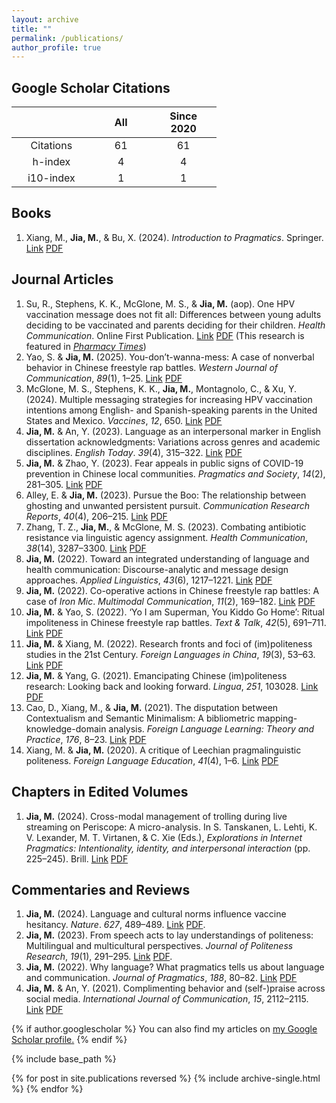 ```yaml
---
layout: archive
title: ""
permalink: /publications/
author_profile: true
---
```


<style>
table {
    width: 65%; /* Set table width to 65% of the screen */
    border-collapse: collapse;
    margin: 0; /* Align to the left */
}
table th:first-of-type {
    width: 17%;
}
table th:nth-of-type(2) {
    width: 16%;
}
table th:nth-of-type(3) {
    width: 17%;
}
table th:nth-of-type(4) {
    width: 17%;
}
table th:nth-of-type(5) {
    width: 16%;
}
table th:nth-of-type(6) {
    width: 17%;
}
th, td {
    font-size: $type-size-6; /* Set font size for table text */
        }
</style>

Google Scholar Citations
-----

|               |     All       |   Since 2020  |
|:-------------:|:-------------:|:-------------:|   
|    Citations  |      61       |       61      |
|     h-index   |       4       |        4      |
|    i10-index  |       1       |        1      |

Books
-----

1. Xiang, M., **Jia, M.**, & Bu, X. (2024). *Introduction to Pragmatics*. Springer. [Link](https://link.springer.com/book/9789819964635) [PDF](https://jamesmianjia.github.io/files/Xiang_Jia_Bu_2024_Springer.pdf) 

Journal Articles
-----

1. Su, R., Stephens, K. K., McGlone, M. S., & **Jia, M.** (aop). One HPV vaccination message does not fit all: Differences between young adults deciding to be vaccinated and parents deciding for their children. *Health Communication*. Online First Publication. [Link](http://dx.doi.org/10.1080/10410236.2024.2417115) [PDF](https://jamesmianjia.github.io/files/Su_Stephens_McGlone_Jia_2024_HC.pdf) (This research is featured in [*Pharmacy Times*](https://www.pharmacytimes.com/view/varying-messaging-strategies-increases-likelihood-of-vaccination-against-hpv))
2. Yao, S. & **Jia, M.** (2025). You-don’t-wanna-mess: A case of nonverbal behavior in Chinese freestyle rap battles. *Western Journal of Communication*, *89*(1), 1–25. [Link](https://doi.org/10.1080/10570314.2023.2257638) [PDF](https://jamesmianjia.github.io/files/Yao_Jia_2025_WJC.pdf)
3. McGlone, M. S., Stephens, K. K., **Jia, M.**, Montagnolo, C., & Xu, Y. (2024). Multiple messaging strategies for increasing HPV vaccination intentions among English- and Spanish-speaking parents in the United States and Mexico. *Vaccines*, *12*, 650. [Link](https://doi.org/10.3390/vaccines12060650) [PDF](https://jamesmianjia.github.io/files/McGlone_Stephens_Jia_Vaccines_2024.pdf)
4. **Jia, M.** & An, Y. (2023). Language as an interpersonal marker in English dissertation acknowledgments: Variations across genres and academic disciplines. *English Today*. *39*(4), 315–322. [Link](https://doi.org/10.1017/S026607842200027X) [PDF](https://jamesmianjia.github.io/files/Jia_An_ET.pdf)
5. **Jia, M.** & Zhao, Y. (2023). Fear appeals in public signs of COVID-19 prevention in Chinese local communities. *Pragmatics and Society*, *14*(2), 281–305. [Link](https://doi.org/10.1075/ps.22009.jia) [PDF](https://jamesmianjia.github.io/files/Jia_Zhao_2023_PS.pdf)
6. Alley, E. & **Jia, M.** (2023). Pursue the Boo: The relationship between ghosting and unwanted persistent pursuit. *Communication Research Reports*, *40*(4), 206–215. [Link](https://www.tandfonline.com/doi/full/10.1080/08824096.2023.2235273) [PDF](https://jamesmianjia.github.io/files/Alley_Jia_2023_CRR.pdf)
7. Zhang, T. Z., **Jia, M.**, & McGlone, M. S. (2023). Combating antibiotic resistance via linguistic agency assignment. *Health Communication*, *38*(14), 3287–3300. [Link](https://doi.org/10.1080/10410236.2022.2147125) [PDF](https://jamesmianjia.github.io/files/Zhang_Jia_McGlone_HC.pdf)
8. **Jia, M.** (2022). Toward an integrated understanding of language and health communication: Discourse-analytic and message design approaches. *Applied Linguistics*, *43*(6), 1217–1221. [Link](https://doi.org/10.1093/applin/amac063) [PDF](https://jamesmianjia.github.io/files/Jia_2022_AL.pdf)
9. **Jia, M.** (2022). Co-operative actions in Chinese freestyle rap battles: A case of *Iron Mic*. *Multimodal Communication*, *11*(2), 169–182. [Link](https://doi.org/10.1515/mc-2022-0002) [PDF](https://jamesmianjia.github.io/files/Jia_2022_MC.pdf)
10. **Jia, M.** & Yao, S. (2022). ‘Yo I am Superman, You Kiddo Go Home’: Ritual impoliteness in Chinese freestyle rap battles. *Text & Talk*, *42*(5), 691–711. [Link](https://doi.org/10.1515/text-2020-0097) [PDF](https://jamesmianjia.github.io/files/Jia_Yao_2022_TT.pdf)
11. **Jia, M.** & Xiang, M. (2022). Research fronts and foci of (im)politeness studies in the 21st Century. *Foreign Languages in China*, *19*(3), 53–63. [Link](https://doi.org/10.13564/j.cnki.issn.1672-9382.2022.03.004) [PDF](https://jamesmianjia.github.io/files/Jia_Xiang_2022_FLC.pdf)
12. **Jia, M.** & Yang, G. (2021). Emancipating Chinese (im)politeness research: Looking back and looking forward. *Lingua*, *251*, 103028. [Link](https://doi.org/10.1016/j.lingua.2020.103028) [PDF](https://jamesmianjia.github.io/files/Jia_Yang_2021_Lingua.pdf)
13. Cao, D., Xiang, M., & **Jia, M.** (2021). The disputation between Contextualism and Semantic Minimalism: A bibliometric mapping-knowledge-domain analysis. *Foreign Language Learning: Theory and Practice*, *176*, 8–23. [Link](http://www.teachlanguage.ecnu.edu.cn/CN/Y2021/V176/I4/8) [PDF](https://jamesmianjia.github.io/files/Cao_Xiang_Jia_2021_FLLTP.pdf)
14. Xiang, M. & **Jia, M.** (2020). A critique of Leechian pragmalinguistic politeness. *Foreign Language Education*, *41*(4), 1–6. [Link](https://doi.org/10.16362/j.cnki.cn61-1023/h.2020.04.001) [PDF](https://jamesmianjia.github.io/files/Xiang_Jia_2020_FLE.pdf)

Chapters in Edited Volumes
-----

1. **Jia, M.** (2024). Cross-modal management of trolling during live streaming on Periscope: A micro-analysis. In S. Tanskanen, L. Lehti, K. V. Lexander, M. T. Virtanen, & C. Xie (Eds.), *Explorations in Internet Pragmatics: Intentionality, identity, and interpersonal interaction* (pp. 225–245). Brill. [Link](https://doi.org/10.1163/9789004694453_011) [PDF](https://jamesmianjia.github.io/files/Jia_2024_EIP.pdf)

Commentaries and Reviews
-----

1. **Jia, M.** (2024). Language and cultural norms influence vaccine hesitancy. *Nature*. *627*, 489–489. [Link](https://doi.org/10.1038/d41586-024-00826-x) [PDF](https://jamesmianjia.github.io/files/Jia_2024_Nature.pdf).
2. **Jia, M.** (2023). From speech acts to lay understandings of politeness: Multilingual and multicultural perspectives. *Journal of Politeness Research*, *19*(1), 291–295. [Link](https://doi.org/10.1515/pr-2021-0027) [PDF](https://jamesmianjia.github.io/files/Jia_2023_JPR.pdf).
3. **Jia, M.** (2022). Why language? What pragmatics tells us about language and communication. *Journal of Pragmatics*, *188*, 80–82. [Link](https://doi.org/10.1016/j.pragma.2021.12.005) [PDF](https://jamesmianjia.github.io/files/Jia_2022_JoP.pdf)
4. **Jia, M.** & An, Y. (2021). Complimenting behavior and (self-)praise across social media. *International Journal of Communication*, *15*, 2112–2115. [Link](https://ijoc.org/index.php/ijoc/article/view/17620/3433) [PDF](https://jamesmianjia.github.io/files/Jia_An_2021_IJoC.pdf)


{% if author.googlescholar %}
  You can also find my articles on <u><a href="{{author.googlescholar}}">my Google Scholar profile</a>.</u>
{% endif %}

{% include base_path %}

{% for post in site.publications reversed %}
  {% include archive-single.html %}
{% endfor %}
